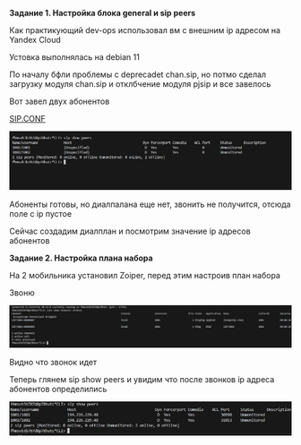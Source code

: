 **Задание 1. Настройка блока general и sip peers**

Как практикующий dev-ops использовал вм с внешним ip адресом на Yandex Cloud

Устовка выполнялась на debian 11

По началу бфли проблемы с deprecadet chan.sip, но потмо сделал загрузку модуля chan.sip и отклбчение модуля pjsip и все завелось

Вот завел двух абонентов


[SIP.CONF](https://github.com/mezhibo/ni1004/blob/914767934acc924e1a8999ecd1b86be14e2e7c3a/IMG/sip.conf)


![Image alt](https://github.com/mezhibo/ni1004/blob/914767934acc924e1a8999ecd1b86be14e2e7c3a/IMG/1.jpg)

Абоненты готовы, но диалпалана еще нет, звонить не получится, отсюда поле с ip пустое

Сейчас создадим диалплан и посмотрим значение ip адресов абонентов

**Задание 2. Настройка плана набора**

На 2 мобильника установил Zoiper, перед этим настроив план набора

Звоню

![Image alt](https://github.com/mezhibo/ni1004/blob/914767934acc924e1a8999ecd1b86be14e2e7c3a/IMG/2.jpg)

Видно что звонок идет


Теперь глянем sip show peers и увидим что после звонков ip адреса абонентов определились


![Image alt](https://github.com/mezhibo/ni1004/blob/914767934acc924e1a8999ecd1b86be14e2e7c3a/IMG/3.jpg)
